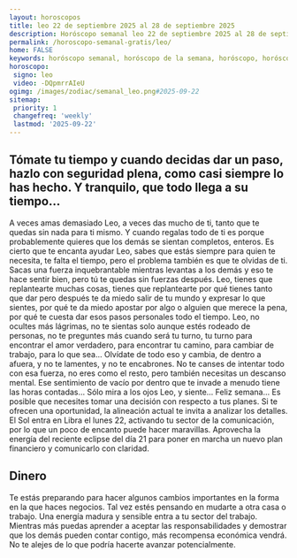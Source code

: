 ```yaml
---
layout: horoscopos
title: leo 22 de septiembre 2025 al 28 de septiembre 2025 
description: Horóscopo semanal leo 22 de septiembre 2025 al 28 de septiembre 2025. Tómate tu tiempo y cuando decidas dar un paso, hazlo con seguridad plena, como casi siempre lo has hecho. Y tranquilo, que todo llega a su tiempo…
permalink: /horoscopo-semanal-gratis/leo/
home: FALSE
keywords: horóscopo semanal, horóscopo de la semana, horóscopo, horóscopo gratis,horóscopos, horóscopo esperanza gracia, horoscopos leo la semana, horóscopos gratis, Tarot, Astrologia, Zodíaco, leo, horoscopo gratis, semanal
horoscopo:
 signo: leo
 video: -DQpmrrAIeU
ogimg: /images/zodiac/semanal_leo.png#2025-09-22
sitemap:
 priority: 1
 changefreq: 'weekly'
 lastmod: '2025-09-22'
---
```




## Tómate tu tiempo y cuando decidas dar un paso, hazlo con seguridad plena, como casi siempre lo has hecho. Y tranquilo, que todo llega a su tiempo…

A veces amas demasiado Leo, a veces das mucho de ti, tanto que te quedas sin nada para ti mismo. Y cuando regalas todo de ti es porque probablemente quieres que los demás se sientan completos, enteros. Es cierto que te encanta ayudar Leo, sabes que estás siempre para quien te necesita, te falta el tiempo, pero el problema también es que te olvidas de ti. Sacas una fuerza inquebrantable mientras levantas a los demás y eso te hace sentir bien, pero tú te quedas sin fuerzas después. Leo, tienes que replantearte muchas cosas, tienes que replantearte por qué tienes tanto que dar pero después te da miedo salir de tu mundo y expresar lo que sientes, por qué te da miedo apostar por algo o alguien que merece la pena, por qué te cuesta dar esos pasos personales todo el tiempo. Leo, no ocultes más lágrimas, no te sientas solo aunque estés rodeado de personas, no te preguntes más cuando será tu turno, tu turno para encontrar el amor verdadero, para encontrar tu camino, para cambiar de trabajo, para lo que sea… Olvídate de todo eso y cambia, de dentro a afuera, y no te lamentes, y no te encabrones. No te canses de intentar todo con esa fuerza, no eres como el resto, pero también necesitas un descanso mental. Ese sentimiento de vacío por dentro que te invade a menudo tiene las horas contadas… Sólo mira a los ojos Leo, y siente… Feliz semana…
Es posible que necesites tomar una decisión con respecto a tus planes. Si te ofrecen una oportunidad, la alineación actual te invita a analizar los detalles. El Sol entra en Libra el lunes 22, activando tu sector de la comunicación, por lo que un poco de encanto puede hacer maravillas. Aprovecha la energía del reciente eclipse del día 21 para poner en marcha un nuevo plan financiero y comunicarlo con claridad.

## Dinero

Te estás preparando para hacer algunos cambios importantes en la forma en la que haces negocios. Tal vez estés pensando en mudarte a otra casa o trabajo. Una energía madura y  sensible entra a tu sector del trabajo. Mientras más puedas aprender a aceptar las responsabilidades y demostrar que los demás pueden contar contigo, más recompensa económica vendrá. No te alejes de lo que podría hacerte avanzar potencialmente.